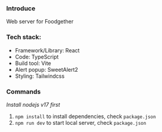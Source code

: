 ### Introduce

Web server for Foodgether

### Tech stack:

- Framework/Library: React
- Code: TypeScript
- Build tool: Vite
- Alert popup: SweetAlert2
- Styling: Tailwindcss

### Commands

*Install nodejs v17 first*

1. `npm install` to install dependencies, check `package.json`
2. `npm run dev` to start local server, check `package.json`
